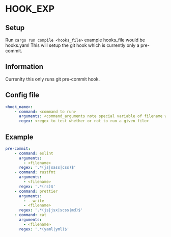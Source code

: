 # HOOK_EXP

## Setup
Run `cargo run compile <hooks_file>` example hooks_file would be hooks.yaml 
This will setup the git hook which is currently only a pre-commit. 

## Information
Currenlty this only runs git pre-commit hook.

## Config file
```yaml
<hook_name>:
    - command: <command to run>
      arguments: <command_arguments note special variable of filename which will fill in file that will be run>
      regex: <regex to test whether or not to run a given file>
```

## Example

```yaml
pre-commit:
    - command: eslint
      arguments:
        - <filename>
      regex: '.*(js|sass|css)$'
    - command: rustfmt
      arguments:
        - <filename>
      regex: '.*(rs)$'
    - command: prettier
      arguments:
        - --write
        - <filename>
      regex: '.*(js|jsx|scss|md)$'
    - command: cat
      arguments:
        - <filename>
      regex: '.*(yaml|yml)$'
```
